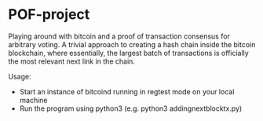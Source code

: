 # POF-project
Playing around with bitcoin and a proof of transaction consensus for arbitrary voting. A trivial approach to creating 
a hash chain inside the bitcoin blockchain, where essentially, the largest batch of transactions is officially 
the most relevant next link in the chain.

Usage:
- Start an instance of bitcoind running in regtest mode on your local machine
- Run the program using python3 (e.g. python3 addingnextblocktx.py)
